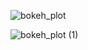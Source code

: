 ![bokeh_plot](https://user-images.githubusercontent.com/50342517/145067639-3cd64355-ad85-4355-9c2e-51765605f300.png)

![bokeh_plot (1)](https://user-images.githubusercontent.com/50342517/145067653-82a0f70a-a972-4daf-a371-9db49d51dc49.png)
